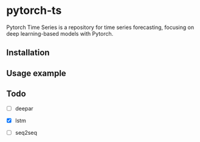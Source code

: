 # pytorch-ts
Pytorch Time Series is a repository for time series forecasting, 
focusing on deep learning-based models with Pytorch.

## Installation

## Usage example

## Todo 
- [ ] deepar
- [x] lstm
- [ ] seq2seq

